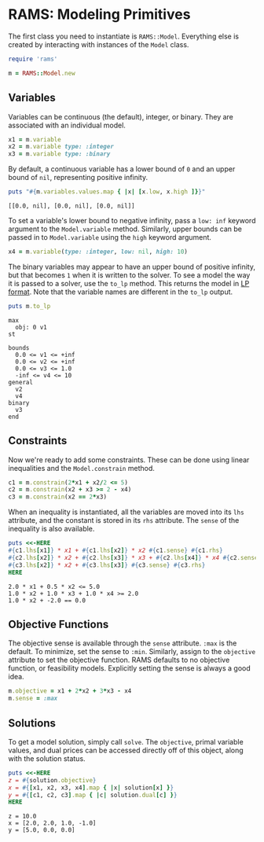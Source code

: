 # RAMS: Modeling Primitives

The first class you need to instantiate is `RAMS::Model`. Everything else is created by interacting with instances of the `Model` class.

```ruby
require 'rams'

m = RAMS::Model.new
```

## Variables

Variables can be continuous (the default), integer, or binary. They are associated with an individual model.

```ruby
x1 = m.variable
x2 = m.variable type: :integer
x3 = m.variable type: :binary
```

By default, a continuous variable has a lower bound of `0` and an upper bound of `nil`, representing positive infinity.

```ruby
puts "#{m.variables.values.map { |x| [x.low, x.high ]}}"
```
```
[[0.0, nil], [0.0, nil], [0.0, nil]]
```

To set a variable's lower bound to negative infinity, pass a `low: inf` keyword argument to the `Model.variable` method. Similarly, upper bounds can be passed in to `Model.variable` using the `high` keyword argument.

```ruby
x4 = m.variable(type: :integer, low: nil, high: 10)
```

The binary variables may appear to have an upper bound of positive infinity, but that becomes `1` when it is written to the solver. To see a model the way it is passed to a solver, use the `to_lp` method. This returns the model in [LP format](http://lpsolve.sourceforge.net/5.0/CPLEX-format.htm). Note that the variable names are different in the `to_lp` output.

```ruby
puts m.to_lp
```
```
max
  obj: 0 v1
st

bounds
  0.0 <= v1 <= +inf
  0.0 <= v2 <= +inf
  0.0 <= v3 <= 1.0
  -inf <= v4 <= 10
general
  v2
  v4
binary
  v3
end
```

## Constraints

Now we're ready to add some constraints. These can be done using linear inequalities and the `Model.constrain` method.

```ruby
c1 = m.constrain(2*x1 + x2/2 <= 5)
c2 = m.constrain(x2 + x3 >= 2 - x4)
c3 = m.constrain(x2 == 2*x3)
```

When an inequality is instantiated, all the variables are moved into its `lhs` attribute, and the constant is stored in its `rhs` attribute. The `sense` of the inequality is also available.

```ruby
puts <<-HERE
#{c1.lhs[x1]} * x1 + #{c1.lhs[x2]} * x2 #{c1.sense} #{c1.rhs}
#{c2.lhs[x2]} * x2 + #{c2.lhs[x3]} * x3 + #{c2.lhs[x4]} * x4 #{c2.sense} #{c2.rhs}
#{c3.lhs[x2]} * x2 + #{c3.lhs[x3]} #{c3.sense} #{c3.rhs}
HERE
```
```
2.0 * x1 + 0.5 * x2 <= 5.0
1.0 * x2 + 1.0 * x3 + 1.0 * x4 >= 2.0
1.0 * x2 + -2.0 == 0.0
```

## Objective Functions

The objective sense is available through the `sense` attribute. `:max` is the default. To minimize, set the sense to `:min`. Similarly, assign to the `objective` attribute to set the objective function. RAMS defaults to no objective function, or feasibility models. Explicitly setting the sense is always a good idea.

```ruby
m.objective = x1 + 2*x2 + 3*x3 - x4
m.sense = :max
```

## Solutions

To get a model solution, simply call `solve`. The `objective`, primal variable values, and dual prices can be accessed directly off of this object, along with the solution status.

```ruby
puts <<-HERE
z = #{solution.objective}
x = #{[x1, x2, x3, x4].map { |x| solution[x] }}
y = #{[c1, c2, c3].map { |c| solution.dual[c] }}
HERE
```
```
z = 10.0
x = [2.0, 2.0, 1.0, -1.0]
y = [5.0, 0.0, 0.0]
```
